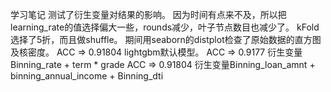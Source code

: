 学习笔记
测试了衍生变量对结果的影响。
因为时间有点来不及，所以把learning_rate的值选择偏大一些，rounds减少，叶子节点数目也减少了。
kFold选择了5折，而且做shuffle。
期间用seaborn的distplot检查了原始数据的直方图及核密度。
ACC => 0.91804 lightgbm默认模型。
ACC => 0.9177  衍生变量Binning_rate + term * grade
ACC => 0.91804 衍生变量Binning_loan_amnt + binning_annual_income + Binning_dti
